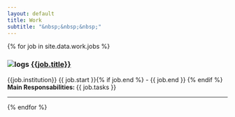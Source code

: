 ```yaml
---
layout: default
title: Work
subtitle: "&nbsp;&nbsp;&nbsp;" 
---
```




{% for job in site.data.work.jobs %}

<h3> <img src="{{ job.icon }}" alt="logs" class="img-responsive"> <a href="{{ job.url }}"> {{job.title}} </a> </h3>
<i class="fa fa-location-arrow"></i> {{job.institution}}    
<i class="fa fa-calendar"></i> {{ job.start }}{% if job.end %} - {{ job.end }} {% endif %}  
<strong> Main Responsabilities: </strong>{{ job.tasks }}


---

{% endfor %}
